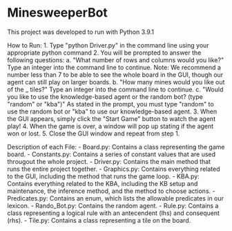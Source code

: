 # MinesweeperBot

This project was developed to run with Python 3.9.1

How to Run:
	1. Type "python Driver.py" in the command line using your appropriate python command
	2. You will be prompted to answer the following questions:
		a. "What number of rows and columns would you like?" 
		Type an integer into the command line to continue. 
		Note: We recommend a number less than 7 to be able to see the whole board in the GUI, though our agent can still play on larger boards.
		b. "How many mines would you like out of the _ tiles?" 
		Type an integer into the command line to continue.
		c. "Would you like to use the knowledge-based agent or the random bot? (type "random" or "kba")"
		As stated in the prompt, you must type "random" to use the random bot or "kba" to use our knowledge-based agent.
	3. When the GUI appears, simply click the "Start Game" button to watch the agent play!
	4. When the game is over, a window will pop up stating if the agent won or lost.
	5. Close the GUI window and repeat from step 1.

Description of each File:
	- Board.py: Contains a class representing the game board.
	- Constants.py: Contains a series of constant values that are used througout the whole project. 
	- Driver.py: Contains the main method that runs the entire project together.
	- Graphics.py: Contains everything related to the GUI, including the method that runs the game loop.
	- KBA.py: Contains everything related to the KBA, including the KB setup and maintenance, the inference method, and the method to choose actions.
	- Predicates.py: Contains an enum, which lists the allowable predicates in our lexicon.
	- Rando_Bot.py: Contains the random agent.
	- Rule.py: Contains a class representing a logical rule with an antecendent (lhs) and consequent (rhs).
	- Tile.py: Contains a class representing a tile on the board.
